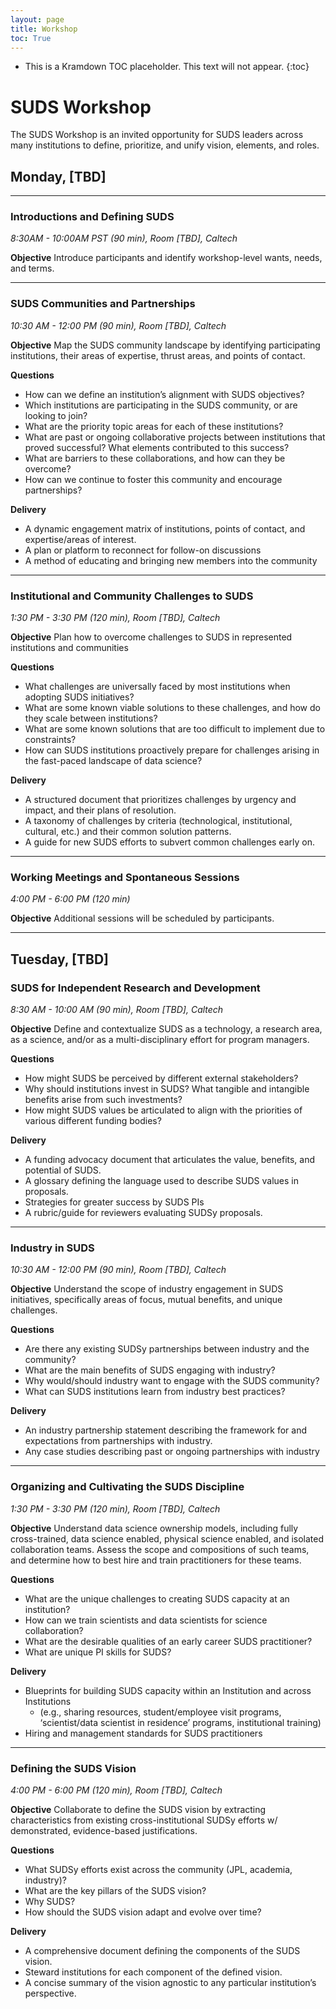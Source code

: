```yaml
---
layout: page
title: Workshop
toc: True
---
```


- This is a Kramdown TOC placeholder. This text will not appear.
{:toc}

# SUDS Workshop

The SUDS Workshop is an invited opportunity for SUDS leaders across many institutions to define, prioritize, and unify vision, elements, and roles.

## Monday, [TBD]

---

### Introductions and Defining SUDS
*8:30AM - 10:00AM PST (90 min), Room [TBD], Caltech*

**Objective**
Introduce participants and identify workshop-level wants, needs, and terms.

---

### SUDS Communities and Partnerships
*10:30 AM - 12:00 PM (90 min), Room [TBD], Caltech*

**Objective**
Map the SUDS community landscape by identifying participating institutions, their areas of expertise, thrust areas, and points of contact.

**Questions**
- How can we define an institution’s alignment with SUDS objectives?
- Which institutions are participating in the SUDS community, or are looking to join?
- What are the priority topic areas for each of these institutions?
- What are past or ongoing collaborative projects between institutions that proved successful? What elements contributed to this success?
- What are barriers to these collaborations, and how can they be overcome?
- How can we continue to foster this community and encourage partnerships?

**Delivery**
- A dynamic engagement matrix of institutions, points of contact, and expertise/areas of interest.
- A plan or platform to reconnect for follow-on discussions
- A method of educating and bringing new members into the community

---

### Institutional and Community Challenges to SUDS
*1:30 PM - 3:30 PM (120 min), Room [TBD], Caltech*

**Objective**
Plan how to overcome challenges to SUDS in represented institutions and communities

**Questions**
- What challenges are universally faced by most institutions when adopting SUDS initiatives?
- What are some known viable solutions to these challenges, and how do they scale between institutions?
- What are some known solutions that are too difficult to implement due to constraints?
- How can SUDS institutions proactively prepare for challenges arising in the fast-paced landscape of data science?

**Delivery**
- A structured document that prioritizes challenges by urgency and impact, and their plans of resolution.
- A taxonomy of challenges by criteria (technological, institutional, cultural, etc.) and their common solution patterns.
- A guide for new SUDS efforts to subvert common challenges early on.

---

### Working Meetings and Spontaneous Sessions
*4:00 PM - 6:00 PM (120 min)*

**Objective**
Additional sessions will be scheduled by participants.

---

## Tuesday, [TBD]

### SUDS for Independent Research and Development
*8:30 AM - 10:00 AM (90 min), Room [TBD], Caltech*

**Objective**
Define and contextualize SUDS as a technology, a research area, as a science, and/or as a multi-disciplinary effort for program managers.

**Questions**
- How might SUDS be perceived by different external stakeholders?
- Why should institutions invest in SUDS? What tangible and intangible benefits arise from such investments?
- How might SUDS values be articulated to align with the priorities of various different funding bodies?

**Delivery**
- A funding advocacy document that articulates the value, benefits, and potential of SUDS.
- A glossary defining the language used to describe SUDS values in proposals.
- Strategies for greater success by SUDS PIs 
- A rubric/guide for reviewers evaluating SUDSy proposals.

---

### Industry in SUDS
*10:30 AM - 12:00 PM (90 min), Room [TBD], Caltech*

**Objective**
Understand the scope of industry engagement in SUDS initiatives, specifically areas of focus, mutual benefits, and unique challenges.

**Questions**
- Are there any existing SUDSy partnerships between industry and the community?
- What are the main benefits of SUDS engaging with industry?
- Why would/should industry want to engage with the SUDS community?
- What can SUDS institutions learn from industry best practices?

**Delivery**
- An industry partnership statement describing the framework for and expectations from partnerships with industry.
- Any case studies describing past or ongoing partnerships with industry

---

### Organizing and Cultivating the SUDS Discipline
*1:30 PM - 3:30 PM (120 min), Room [TBD], Caltech*

**Objective**
Understand data science ownership models, including fully cross-trained, data science enabled, physical science enabled, and isolated collaboration teams. Assess the scope and compositions of such teams, and determine how to best hire and train practitioners for these teams.

**Questions**
- What are the unique challenges to creating SUDS capacity at an institution?
- How can we train scientists and data scientists for science collaboration?
- What are the desirable qualities of an early career SUDS practitioner?
- What are unique PI skills for SUDS?

**Delivery**
- Blueprints for building SUDS capacity within an Institution and across Institutions 
  - (e.g., sharing resources, student/employee visit programs, ‘scientist/data scientist in residence’ programs, institutional training)
- Hiring and management standards for SUDS practitioners

---

### Defining the SUDS Vision
*4:00 PM - 6:00 PM (120 min), Room [TBD], Caltech*

**Objective**
Collaborate to define the SUDS vision by extracting characteristics from existing cross-institutional SUDSy efforts w/ demonstrated, evidence-based justifications.

**Questions**
- What SUDSy efforts exist across the community (JPL, academia, industry)?
- What are the key pillars of the SUDS vision?
- Why SUDS?
- How should the SUDS vision adapt and evolve over time?

**Delivery**
- A comprehensive document defining the components of the SUDS vision.
- Steward institutions for each component of the defined vision.
- A concise summary of the vision agnostic to any particular institution’s perspective.
